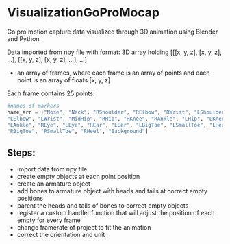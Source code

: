 # VisualizationGoProMocap
Go pro motion capture data visualized through 3D animation using Blender and Python 

Data imported from npy file with format:
3D array holding [[[x, y, z], [x, y, z], ...], [[x, y, z], [x, y, z], ...], ...]  
- an array of frames, where each frame is an array of points and each point is an array of floats [x, y, z]
  
Each frame contains 25 points:
```python
#names of markers 
name_arr = ["Nose", "Neck", "RShoulder", "RElbow", "RWrist", "LShoulder",
"LElbow", "LWrist", "MidHip", "RHip", "RKnee", "RAnkle", "LHip", "LKnee",
"LAnkle", "REye", "LEye", "REar", "LEar", "LBigToe", "LSmallToe", "LHeel",
"RBigToe", "RSmallToe", "RHeel", "Background"]
```

## Steps:
- import data from npy file
- create empty objects at each point position
- create an armature object
- add bones to armature object with heads and tails at correct empty positions
- parent the heads and tails of bones to correct empty objects
- register a custom handler function that will adjust the position of each empty for every frame
- change framerate of project to fit the animation
- correct the orientation and unit 

